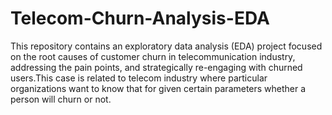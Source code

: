 # Telecom-Churn-Analysis-EDA
This repository contains an exploratory data analysis (EDA) project focused on the root causes of customer churn in telecommunication industry, addressing the pain points, and strategically re-engaging with churned users.This case is related to telecom industry where particular organizations want to know that for given certain parameters whether a person will churn or not.

